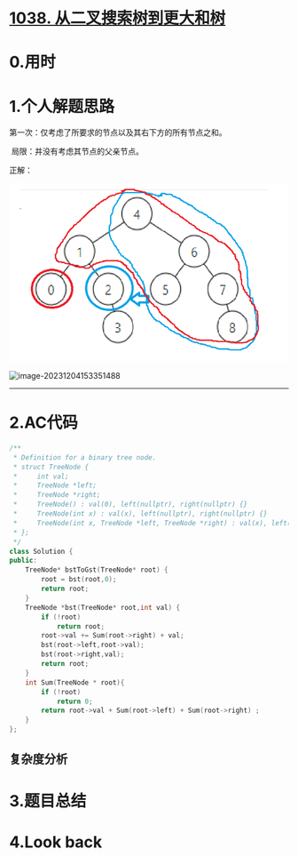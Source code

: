# [1038. 从二叉搜索树到更大和树](https://leetcode.cn/problems/binary-search-tree-to-greater-sum-tree/)

# 0.用时



# 1.个人解题思路

第一次：仅考虑了所要求的节点以及其右下方的所有节点之和。

​	局限：并没有考虑其节点的父亲节点。





正解：

![image-20231204153226259](https://raw.githubusercontent.com/advancingsweet/Image/main/image-20231204153226259.png)

![image-20231204153351488](C:/Users/HongweiTang/AppData/Roaming/Typora/typora-user-images/image-20231204153351488.png)





******************

# 2.AC代码

```C++
/**
 * Definition for a binary tree node.
 * struct TreeNode {
 *     int val;
 *     TreeNode *left;
 *     TreeNode *right;
 *     TreeNode() : val(0), left(nullptr), right(nullptr) {}
 *     TreeNode(int x) : val(x), left(nullptr), right(nullptr) {}
 *     TreeNode(int x, TreeNode *left, TreeNode *right) : val(x), left(left), right(right) {}
 * };
 */
class Solution {
public:
    TreeNode* bstToGst(TreeNode* root) {
        root = bst(root,0);
        return root;
    }
    TreeNode *bst(TreeNode* root,int val) {
        if (!root)
            return root;
        root->val += Sum(root->right) + val;
        bst(root->left,root->val);
        bst(root->right,val);
        return root;
    }
    int Sum(TreeNode * root){    
        if (!root)
            return 0;
        return root->val + Sum(root->left) + Sum(root->right) ;
    }
};
```

## 复杂度分析





# 3.题目总结





# 4.Look back

